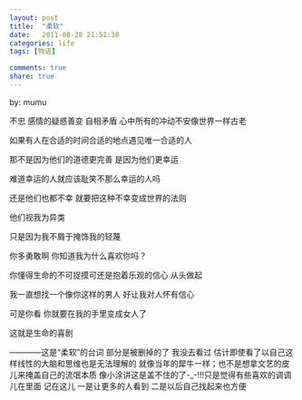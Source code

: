 ```yaml
---
layout: post
title:  "柔软"
date:   2011-08-28 21:51:30
categories: life
tags: [物语]

comments: true
share: true
---
```

by: mumu

不忠 感情的疑惑善变 自相矛盾 心中所有的冲动不安像世界一样古老

如果有人在合适的时间合适的地点遇见唯一合适的人

那不是因为他们的道德更完善 是因为他们更幸运

难道幸运的人就应该耻笑不那么幸运的人吗

还是他们也都不幸 就要把这种不幸变成世界的法则

他们视我为异类

只是因为我不屑于掩饰我的轻蔑

你多勇敢啊 你知道我为什么喜欢你吗？

你懂得生命的不可捉摸可还是抱着乐观的信心 从头做起

我一直想找一个像你这样的男人 好让我对人怀有信心

可是你看 你就要在我的手里变成女人了

这就是生命的喜剧

————这是“柔软”的台词 部分是被删掉的了 我没去看过 估计即使看了以自己这样线性的大脑和思维也是无法理解的 就像当年的犀牛一样；也不是想拿文艺的皮儿来掩盖自己的流氓本质 像小涂讲这是盖不住的了-_-!!!只是觉得有些喜欢的调调儿在里面 记在这儿 一是让更多的人看到 二是以后自己找起来也方便
